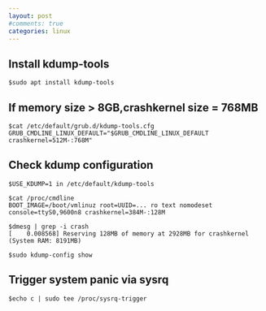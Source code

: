 ```yaml
---
layout: post
#comments: true
categories: linux
---
```


## Install kdump-tools
	$sudo apt install kdump-tools

## If memory size > 8GB,crashkernel size = 768MB
	$cat /etc/default/grub.d/kdump-tools.cfg
	GRUB_CMDLINE_LINUX_DEFAULT="$GRUB_CMDLINE_LINUX_DEFAULT crashkernel=512M-:768M"

## Check kdump configuration
	$USE_KDUMP=1 in /etc/default/kdump-tools

	$cat /proc/cmdline
	BOOT_IMAGE=/boot/vmlinuz root=UUID=... ro text nomodeset console=ttyS0,9600n8 crashkernel=384M-:128M

	$dmesg | grep -i crash
	[    0.008568] Reserving 128MB of memory at 2928MB for crashkernel (System RAM: 8191MB)

	$sudo kdump-config show

## Trigger system panic via sysrq
	$echo c | sudo tee /proc/sysrq-trigger


